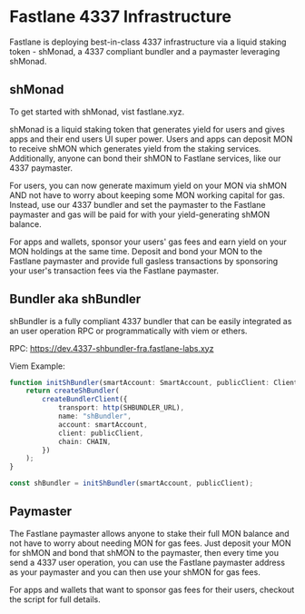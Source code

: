 # Fastlane 4337 Infrastructure
Fastlane is deploying best-in-class 4337 infrastructure via a liquid staking token - shMonad, a 4337 compliant bundler and a paymaster leveraging shMonad.

## shMonad
To get started with shMonad, vist fastlane.xyz. 

shMonad is a liquid staking token that generates yield for users and gives apps and their end users UI super power. Users and apps can deposit MON to receive shMON which generates yield from the staking services. Additionally, anyone can bond their shMON to Fastlane services, like our 4337 paymaster. 

For users, you can now generate maximum yield on your MON via shMON AND not have to worry about keeping some MON working capital for gas. Instead, use our 4337 bundler and set the paymaster to the Fastlane paymaster and gas will be paid for with your yield-generating shMON balance.

For apps and wallets, sponsor your users' gas fees and earn yield on your MON holdings at the same time. Deposit and bond your MON to the Fastlane paymaster and provide full gasless transactions by sponsoring your user's transaction fees via the Fastlane paymaster.

## Bundler aka shBundler
shBundler is a fully compliant 4337 bundler that can be easily integrated as an user operation RPC or programmatically with viem or ethers.

RPC: https://dev.4337-shbundler-fra.fastlane-labs.xyz

Viem Example:

```typescript
function initShBundler(smartAccount: SmartAccount, publicClient: Client): ShBundler {
    return createShBundler(
        createBundlerClient({
            transport: http(SHBUNDLER_URL), 
            name: "shBundler",
            account: smartAccount,
            client: publicClient,
            chain: CHAIN,
        })
    );
}

const shBundler = initShBundler(smartAccount, publicClient);
```

## Paymaster
The Fastlane paymaster allows anyone to stake their full MON balance and not have to worry about needing MON for gas fees. Just deposit your MON for shMON and bond that shMON to the paymaster, then every time you send a 4337 user operation, you can use the Fastlane paymaster address as your paymaster and you can then use your shMON for gas fees. 

For apps and wallets that want to sponsor gas fees for their users, checkout the script for full details.
